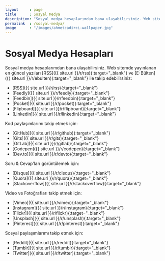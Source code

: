```yaml
---
layout     : page
title      : Sosyal Medya
description: "Sosyal medya hesaplarımdan bana ulaşabilirsiniz. Web sitemde yayınlanan en güncel yazıları RSS ve E-Bülten ile takip edebilirsiniz:"
permalink  : /sosyal-medya/
image      : "/images/ahmetcadirci-wallpaper.jpg"
---
```


<h1 style="font-size: 30px">Sosyal Medya Hesapları</h1>

Sosyal medya hesaplarımdan bana ulaşabilirsiniz. Web sitemde yayınlanan en güncel yazıları [RSS]({{ site.url }}/r/rss){:target="_blank"} ve [E-Bülten]({{ site.url }}/r/ebulten){:target="_blank"} ile takip edebilirsiniz:
- [RSS]({{ site.url }}/r/rss){:target="_blank"}
- [Feedly]({{ site.url }}/r/feedly){:target="_blank"}
- [Feedbin]({{ site.url }}/r/feedbin){:target="_blank"}
- [Pocket]({{ site.url }}/r/pocket){:target="_blank"}
- [Flipboard]({{ site.url }}/r/flipboard){:target="_blank"}
- [Linkedin]({{ site.url }}/r/linkedin){:target="_blank"}

Kod paylaşımlarımı takip etmek için:
- [GitHub]({{ site.url }}/r/github){:target="_blank"}
- [Gits]({{ site.url }}/r/gits){:target="_blank"}
- [GitLab]({{ site.url }}/r/gitlab){:target="_blank"}
- [Codepen]({{ site.url }}/r/codepen){:target="_blank"}
- [Dev.to]({{ site.url }}/r/devto){:target="_blank"}

Soru & Cevap'ları görüntülemek için:
- [Disqus]({{ site.url }}/r/disqus){:target="_blank"}
- [Quora]({{ site.url }}/r/quora){:target="_blank"}
- [Stackoverflow]({{ site.url }}/r/stackoverflow){:target="_blank"}

Video ve Fotoğrafları takip etmek için:
- [Vimeo]({{ site.url }}/r/vimeo){:target="_blank"}
- [Instagram]({{ site.url }}/r/instagram){:target="_blank"}
- [Flickr]({{ site.url }}/r/flickr){:target="_blank"}
- [Unsplash]({{ site.url }}/r/unsplash){:target="_blank"}
- [Pinterest]({{ site.url }}/r/pinterest){:target="_blank"}

Sosyal paylaşımlarımı takip etmek için:
- [Reddit]({{ site.url }}/r/reddit){:target="_blank"}
- [Tumblr]({{ site.url }}/r/tumblr){:target="_blank"}
- [Twitter]({{ site.url }}/r/twitter){:target="_blank"}
